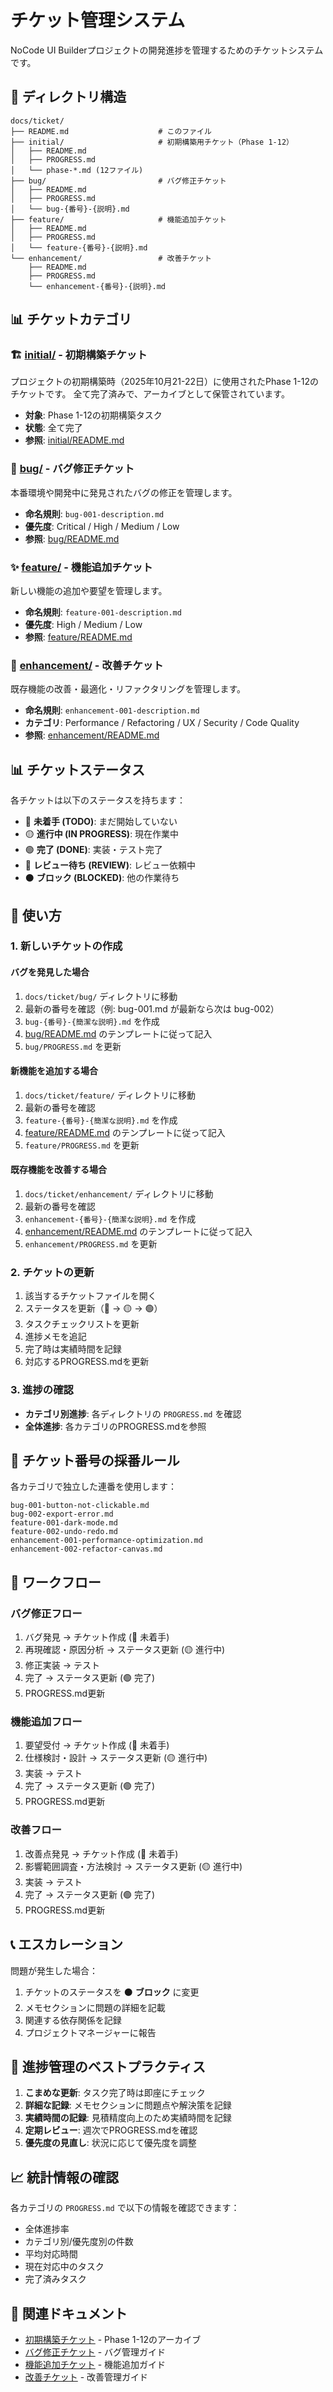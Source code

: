 # チケット管理システム

NoCode UI Builderプロジェクトの開発進捗を管理するためのチケットシステムです。

## 📁 ディレクトリ構造

```
docs/ticket/
├── README.md                    # このファイル
├── initial/                     # 初期構築用チケット（Phase 1-12）
│   ├── README.md
│   ├── PROGRESS.md
│   └── phase-*.md (12ファイル)
├── bug/                         # バグ修正チケット
│   ├── README.md
│   ├── PROGRESS.md
│   └── bug-{番号}-{説明}.md
├── feature/                     # 機能追加チケット
│   ├── README.md
│   ├── PROGRESS.md
│   └── feature-{番号}-{説明}.md
└── enhancement/                 # 改善チケット
    ├── README.md
    ├── PROGRESS.md
    └── enhancement-{番号}-{説明}.md
```

## 📊 チケットカテゴリ

### 🏗️ [initial/](initial/) - 初期構築チケット
プロジェクトの初期構築時（2025年10月21-22日）に使用されたPhase 1-12のチケットです。
全て完了済みで、アーカイブとして保管されています。

- **対象**: Phase 1-12の初期構築タスク
- **状態**: 全て完了
- **参照**: [initial/README.md](initial/README.md)

### 🐛 [bug/](bug/) - バグ修正チケット
本番環境や開発中に発見されたバグの修正を管理します。

- **命名規則**: `bug-001-description.md`
- **優先度**: Critical / High / Medium / Low
- **参照**: [bug/README.md](bug/README.md)

### ✨ [feature/](feature/) - 機能追加チケット
新しい機能の追加や要望を管理します。

- **命名規則**: `feature-001-description.md`
- **優先度**: High / Medium / Low
- **参照**: [feature/README.md](feature/README.md)

### 🔧 [enhancement/](enhancement/) - 改善チケット
既存機能の改善・最適化・リファクタリングを管理します。

- **命名規則**: `enhancement-001-description.md`
- **カテゴリ**: Performance / Refactoring / UX / Security / Code Quality
- **参照**: [enhancement/README.md](enhancement/README.md)

## 📊 チケットステータス

各チケットは以下のステータスを持ちます：

- 🔴 **未着手 (TODO)**: まだ開始していない
- 🟡 **進行中 (IN PROGRESS)**: 現在作業中
- 🟢 **完了 (DONE)**: 実装・テスト完了
- 🔵 **レビュー待ち (REVIEW)**: レビュー依頼中
- ⚫ **ブロック (BLOCKED)**: 他の作業待ち

## 🚀 使い方

### 1. 新しいチケットの作成

#### バグを発見した場合
1. `docs/ticket/bug/` ディレクトリに移動
2. 最新の番号を確認（例: bug-001.md が最新なら次は bug-002）
3. `bug-{番号}-{簡潔な説明}.md` を作成
4. [bug/README.md](bug/README.md) のテンプレートに従って記入
5. `bug/PROGRESS.md` を更新

#### 新機能を追加する場合
1. `docs/ticket/feature/` ディレクトリに移動
2. 最新の番号を確認
3. `feature-{番号}-{簡潔な説明}.md` を作成
4. [feature/README.md](feature/README.md) のテンプレートに従って記入
5. `feature/PROGRESS.md` を更新

#### 既存機能を改善する場合
1. `docs/ticket/enhancement/` ディレクトリに移動
2. 最新の番号を確認
3. `enhancement-{番号}-{簡潔な説明}.md` を作成
4. [enhancement/README.md](enhancement/README.md) のテンプレートに従って記入
5. `enhancement/PROGRESS.md` を更新

### 2. チケットの更新

1. 該当するチケットファイルを開く
2. ステータスを更新（🔴 → 🟡 → 🟢）
3. タスクチェックリストを更新
4. 進捗メモを追記
5. 完了時は実績時間を記録
6. 対応するPROGRESS.mdを更新

### 3. 進捗の確認

- **カテゴリ別進捗**: 各ディレクトリの `PROGRESS.md` を確認
- **全体進捗**: 各カテゴリのPROGRESS.mdを参照

## 📝 チケット番号の採番ルール

各カテゴリで独立した連番を使用します：

```
bug-001-button-not-clickable.md
bug-002-export-error.md
feature-001-dark-mode.md
feature-002-undo-redo.md
enhancement-001-performance-optimization.md
enhancement-002-refactor-canvas.md
```

## 🔄 ワークフロー

### バグ修正フロー
1. バグ発見 → チケット作成 (🔴 未着手)
2. 再現確認・原因分析 → ステータス更新 (🟡 進行中)
3. 修正実装 → テスト
4. 完了 → ステータス更新 (🟢 完了)
5. PROGRESS.md更新

### 機能追加フロー
1. 要望受付 → チケット作成 (🔴 未着手)
2. 仕様検討・設計 → ステータス更新 (🟡 進行中)
3. 実装 → テスト
4. 完了 → ステータス更新 (🟢 完了)
5. PROGRESS.md更新

### 改善フロー
1. 改善点発見 → チケット作成 (🔴 未着手)
2. 影響範囲調査・方法検討 → ステータス更新 (🟡 進行中)
3. 実装 → テスト
4. 完了 → ステータス更新 (🟢 完了)
5. PROGRESS.md更新

## 📞 エスカレーション

問題が発生した場合：
1. チケットのステータスを ⚫ **ブロック** に変更
2. メモセクションに問題の詳細を記載
3. 関連する依存関係を記録
4. プロジェクトマネージャーに報告

## 🎯 進捗管理のベストプラクティス

1. **こまめな更新**: タスク完了時は即座にチェック
2. **詳細な記録**: メモセクションに問題点や解決策を記録
3. **実績時間の記録**: 見積精度向上のため実績時間を記録
4. **定期レビュー**: 週次でPROGRESS.mdを確認
5. **優先度の見直し**: 状況に応じて優先度を調整

## 📈 統計情報の確認

各カテゴリの `PROGRESS.md` で以下の情報を確認できます：

- 全体進捗率
- カテゴリ別/優先度別の件数
- 平均対応時間
- 現在対応中のタスク
- 完了済みタスク

## 🔗 関連ドキュメント

- [初期構築チケット](initial/README.md) - Phase 1-12のアーカイブ
- [バグ修正チケット](bug/README.md) - バグ管理ガイド
- [機能追加チケット](feature/README.md) - 機能追加ガイド
- [改善チケット](enhancement/README.md) - 改善管理ガイド
